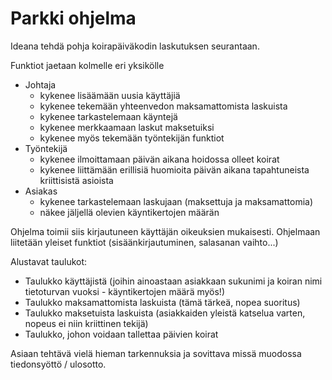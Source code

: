 # Parkki ohjelma

Ideana tehdä pohja koirapäiväkodin laskutuksen seurantaan.

Funktiot jaetaan kolmelle eri yksikölle

- Johtaja
    - kykenee lisäämään uusia käyttäjiä
    - kykenee tekemään yhteenvedon maksamattomista laskuista
    - kykenee tarkastelemaan käyntejä
    - kykenee merkkaamaan laskut maksetuiksi
    - kykenee myös tekemään työntekijän funktiot
- Työntekijä
    - kykenee ilmoittamaan päivän aikana hoidossa olleet koirat
    - kykenee liittämään erillisiä huomioita päivän aikana tapahtuneista kriittisistä asioista
- Asiakas
    - kykenee tarkastelemaan laskujaan (maksettuja ja maksamattomia)
    - näkee jäljellä olevien käyntikertojen määrän

Ohjelma toimii siis kirjautuneen käyttäjän oikeuksien mukaisesti.
Ohjelmaan liitetään yleiset funktiot (sisäänkirjautuminen, salasanan vaihto...)

Alustavat taulukot:
* Taulukko käyttäjistä (joihin ainoastaan asiakkaan sukunimi ja koiran nimi tietoturvan vuoksi - käyntikertojen määrä myös!)
* Taulukko maksamattomista laskuista (tämä tärkeä, nopea suoritus)
* Taulukko maksetuista laskuista (asiakkaiden yleistä katselua varten, nopeus ei niin kriittinen tekijä)
* Taulukko, johon voidaan tallettaa päivien koirat

Asiaan tehtävä vielä hieman tarkennuksia ja sovittava missä muodossa tiedonsyöttö / ulosotto.